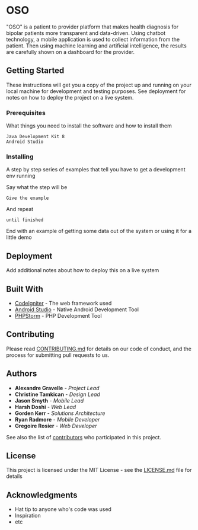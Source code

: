 # OSO

"OSO" is a patient to provider platform that makes health diagnosis for bipolar patients more transparent and data-driven.  Using chatbot technology, a mobile application is used to collect information from the patient.  Then using machine learning and artificial intelligence, the results are carefully shown on a dashboard for the provider.

## Getting Started

These instructions will get you a copy of the project up and running on your local machine for development and testing purposes. See deployment for notes on how to deploy the project on a live system.

### Prerequisites

What things you need to install the software and how to install them

```
Java Development Kit 8
Android Studio
```

### Installing

A step by step series of examples that tell you have to get a development env running

Say what the step will be

```
Give the example
```

And repeat

```
until finished
```

End with an example of getting some data out of the system or using it for a little demo

## Deployment

Add additional notes about how to deploy this on a live system

## Built With

* [CodeIgniter](https://codeigniter.com/) - The web framework used
* [Android Studio](https://developer.android.com/studio/index.html) - Native Android Development Tool
* [PHPStorm](https://www.jetbrains.com/phpstorm/) - PHP Development Tool

## Contributing

Please read [CONTRIBUTING.md](https://gist.github.com/PurpleBooth/b24679402957c63ec426) for details on our code of conduct, and the process for submitting pull requests to us.

## Authors

* **Alexandre Gravelle** - *Project Lead*
* **Christine Tamkican** - *Design Lead*
* **Jason Smyth** - *Mobile Lead*
* **Harsh Doshi** - *Web Lead*
* **Gorden Kerr** - *Solutions Architecture*
* **Ryan Radmore** - *Mobile Developer*
* **Gregoire Rosier** - *Web Developer*

See also the list of [contributors](https://github.com/your/project/contributors) who participated in this project.

## License

This project is licensed under the MIT License - see the [LICENSE.md](LICENSE.md) file for details

## Acknowledgments

* Hat tip to anyone who's code was used
* Inspiration
* etc
